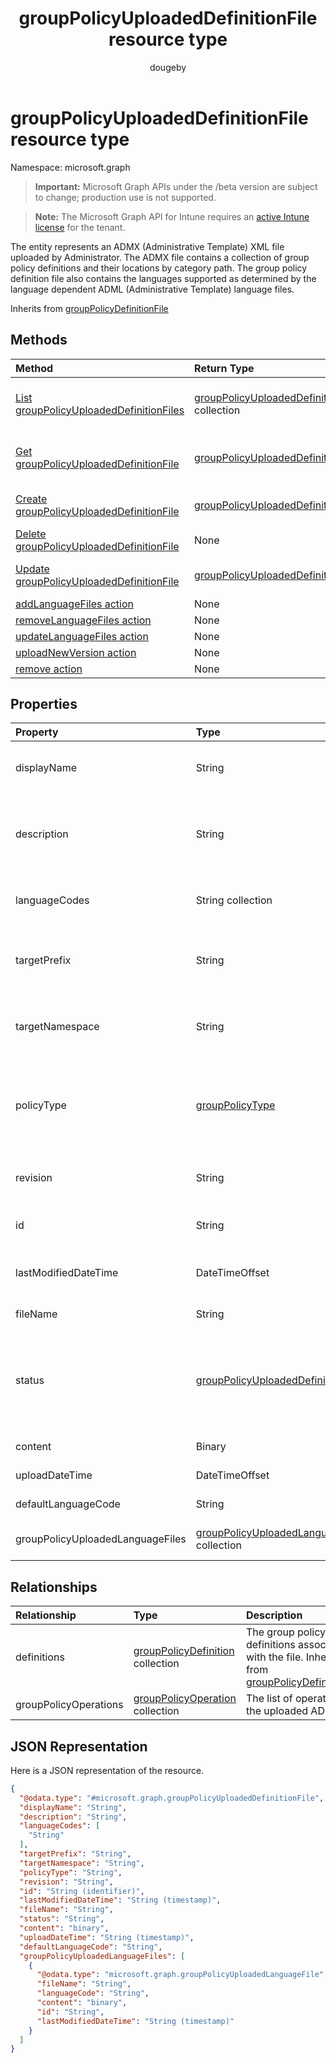 ﻿---
title: "groupPolicyUploadedDefinitionFile resource type"
description: "The entity represents an ADMX (Administrative Template) XML file uploaded by Administrator. The ADMX file contains a collection of group policy definitions and their locations by category path. The group policy definition file also contains the languages supported as determined by the language dependent ADML (Administrative Template) language files."
author: "dougeby"
localization_priority: Normal
ms.prod: "intune"
doc_type: resourcePageType
---

# groupPolicyUploadedDefinitionFile resource type

Namespace: microsoft.graph

> **Important:** Microsoft Graph APIs under the /beta version are subject to change; production use is not supported.

> **Note:** The Microsoft Graph API for Intune requires an [active Intune license](https://go.microsoft.com/fwlink/?linkid=839381) for the tenant.

The entity represents an ADMX (Administrative Template) XML file uploaded by Administrator. The ADMX file contains a collection of group policy definitions and their locations by category path. The group policy definition file also contains the languages supported as determined by the language dependent ADML (Administrative Template) language files.

Inherits from [groupPolicyDefinitionFile](../resources/intune-grouppolicy-grouppolicydefinitionfile.md)

## Methods

| Method                                                                                                            | Return Type                                                                                                          | Description                                                                                                                                                 |
| :---------------------------------------------------------------------------------------------------------------- | :------------------------------------------------------------------------------------------------------------------- | :---------------------------------------------------------------------------------------------------------------------------------------------------------- |
| [List groupPolicyUploadedDefinitionFiles](../api/intune-grouppolicy-grouppolicyuploadeddefinitionfile-list.md)    | [groupPolicyUploadedDefinitionFile](../resources/intune-grouppolicy-grouppolicyuploadeddefinitionfile.md) collection | List properties and relationships of the [groupPolicyUploadedDefinitionFile](../resources/intune-grouppolicy-grouppolicyuploadeddefinitionfile.md) objects. |
| [Get groupPolicyUploadedDefinitionFile](../api/intune-grouppolicy-grouppolicyuploadeddefinitionfile-get.md)       | [groupPolicyUploadedDefinitionFile](../resources/intune-grouppolicy-grouppolicyuploadeddefinitionfile.md)            | Read properties and relationships of the [groupPolicyUploadedDefinitionFile](../resources/intune-grouppolicy-grouppolicyuploadeddefinitionfile.md) object.  |
| [Create groupPolicyUploadedDefinitionFile](../api/intune-grouppolicy-grouppolicyuploadeddefinitionfile-create.md) | [groupPolicyUploadedDefinitionFile](../resources/intune-grouppolicy-grouppolicyuploadeddefinitionfile.md)            | Create a new [groupPolicyUploadedDefinitionFile](../resources/intune-grouppolicy-grouppolicyuploadeddefinitionfile.md) object.                              |
| [Delete groupPolicyUploadedDefinitionFile](../api/intune-grouppolicy-grouppolicyuploadeddefinitionfile-delete.md) | None                                                                                                                 | Deletes a [groupPolicyUploadedDefinitionFile](../resources/intune-grouppolicy-grouppolicyuploadeddefinitionfile.md).                                        |
| [Update groupPolicyUploadedDefinitionFile](../api/intune-grouppolicy-grouppolicyuploadeddefinitionfile-update.md) | [groupPolicyUploadedDefinitionFile](../resources/intune-grouppolicy-grouppolicyuploadeddefinitionfile.md)            | Update the properties of a [groupPolicyUploadedDefinitionFile](../resources/intune-grouppolicy-grouppolicyuploadeddefinitionfile.md) object.                |
| [addLanguageFiles action](../api/intune-grouppolicy-grouppolicyuploadeddefinitionfile-addlanguagefiles.md)        | None                                                                                                                 | Not yet documented                                                                                                                                          |
| [removeLanguageFiles action](../api/intune-grouppolicy-grouppolicyuploadeddefinitionfile-removelanguagefiles.md)  | None                                                                                                                 | Not yet documented                                                                                                                                          |
| [updateLanguageFiles action](../api/intune-grouppolicy-grouppolicyuploadeddefinitionfile-updatelanguagefiles.md)  | None                                                                                                                 | Not yet documented                                                                                                                                          |
| [uploadNewVersion action](../api/intune-grouppolicy-grouppolicyuploadeddefinitionfile-uploadnewversion.md)        | None                                                                                                                 | Not yet documented                                                                                                                                          |
| [remove action](../api/intune-grouppolicy-grouppolicyuploadeddefinitionfile-remove.md)                            | None                                                                                                                 | Not yet documented                                                                                                                                          |

## Properties

| Property                         | Type                                                                                                                  | Description                                                                                                                                                                                             |
| :------------------------------- | :-------------------------------------------------------------------------------------------------------------------- | :------------------------------------------------------------------------------------------------------------------------------------------------------------------------------------------------------ |
| displayName                      | String                                                                                                                | The localized friendly name of the ADMX file. Inherited from [groupPolicyDefinitionFile](../resources/intune-grouppolicy-grouppolicydefinitionfile.md)                                                  |
| description                      | String                                                                                                                | The localized description of the policy settings in the ADMX file. The default value is empty. Inherited from [groupPolicyDefinitionFile](../resources/intune-grouppolicy-grouppolicydefinitionfile.md) |
| languageCodes                    | String collection                                                                                                     | The supported language codes for the ADMX file. Inherited from [groupPolicyDefinitionFile](../resources/intune-grouppolicy-grouppolicydefinitionfile.md)                                                |
| targetPrefix                     | String                                                                                                                | Specifies the logical name that refers to the namespace within the ADMX file. Inherited from [groupPolicyDefinitionFile](../resources/intune-grouppolicy-grouppolicydefinitionfile.md)                  |
| targetNamespace                  | String                                                                                                                | Specifies the URI used to identify the namespace within the ADMX file. Inherited from [groupPolicyDefinitionFile](../resources/intune-grouppolicy-grouppolicydefinitionfile.md)                         |
| policyType                       | [groupPolicyType](../resources/intune-grouppolicy-grouppolicytype.md)                                                 | Specifies the type of group policy. Inherited from [groupPolicyDefinitionFile](../resources/intune-grouppolicy-grouppolicydefinitionfile.md). Possible values are: `admxBacked`, `admxIngested`.        |
| revision                         | String                                                                                                                | The revision version associated with the file. Inherited from [groupPolicyDefinitionFile](../resources/intune-grouppolicy-grouppolicydefinitionfile.md)                                                 |
| id                               | String                                                                                                                | Key of the entity. Inherited from [groupPolicyDefinitionFile](../resources/intune-grouppolicy-grouppolicydefinitionfile.md)                                                                             |
| lastModifiedDateTime             | DateTimeOffset                                                                                                        | The date and time the entity was last modified. Inherited from [groupPolicyDefinitionFile](../resources/intune-grouppolicy-grouppolicydefinitionfile.md)                                                |
| fileName                         | String                                                                                                                | The file name of the uploaded ADML file.                                                                                                                                                                |
| status                           | [groupPolicyUploadedDefinitionFileStatus](../resources/intune-grouppolicy-grouppolicyuploadeddefinitionfilestatus.md) | The upload status of the uploaded ADMX file. Possible values are: `none`, `uploadInProgress`, `available`, `assigned`, `removalInProgress`, `uploadFailed`, `removalFailed`.                            |
| content                          | Binary                                                                                                                | The contents of the uploaded ADMX file.                                                                                                                                                                 |
| uploadDateTime                   | DateTimeOffset                                                                                                        | The uploaded time of the uploaded ADMX file.                                                                                                                                                            |
| defaultLanguageCode              | String                                                                                                                | The default language of the uploaded ADMX file.                                                                                                                                                         |
| groupPolicyUploadedLanguageFiles | [groupPolicyUploadedLanguageFile](../resources/intune-grouppolicy-grouppolicyuploadedlanguagefile.md) collection      | The list of ADML files associated with the uploaded ADMX file.                                                                                                                                          |

## Relationships

| Relationship          | Type                                                                                         | Description                                                                                                                                                     |
| :-------------------- | :------------------------------------------------------------------------------------------- | :-------------------------------------------------------------------------------------------------------------------------------------------------------------- |
| definitions           | [groupPolicyDefinition](../resources/intune-grouppolicy-grouppolicydefinition.md) collection | The group policy definitions associated with the file. Inherited from [groupPolicyDefinitionFile](../resources/intune-grouppolicy-grouppolicydefinitionfile.md) |
| groupPolicyOperations | [groupPolicyOperation](../resources/intune-grouppolicy-grouppolicyoperation.md) collection   | The list of operations on the uploaded ADMX file.                                                                                                               |

## JSON Representation

Here is a JSON representation of the resource.

<!-- {
  "blockType": "resource",
  "keyProperty": "id",
  "@odata.type": "microsoft.graph.groupPolicyUploadedDefinitionFile"
}
-->

```json
{
  "@odata.type": "#microsoft.graph.groupPolicyUploadedDefinitionFile",
  "displayName": "String",
  "description": "String",
  "languageCodes": [
    "String"
  ],
  "targetPrefix": "String",
  "targetNamespace": "String",
  "policyType": "String",
  "revision": "String",
  "id": "String (identifier)",
  "lastModifiedDateTime": "String (timestamp)",
  "fileName": "String",
  "status": "String",
  "content": "binary",
  "uploadDateTime": "String (timestamp)",
  "defaultLanguageCode": "String",
  "groupPolicyUploadedLanguageFiles": [
    {
      "@odata.type": "microsoft.graph.groupPolicyUploadedLanguageFile",
      "fileName": "String",
      "languageCode": "String",
      "content": "binary",
      "id": "String",
      "lastModifiedDateTime": "String (timestamp)"
    }
  ]
}
```
